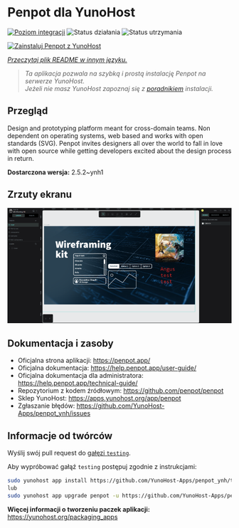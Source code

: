 <!--
To README zostało automatycznie wygenerowane przez <https://github.com/YunoHost/apps/tree/master/tools/readme_generator>
Nie powinno być ono edytowane ręcznie.
-->

# Penpot dla YunoHost

[![Poziom integracji](https://apps.yunohost.org/badge/integration/penpot)](https://ci-apps.yunohost.org/ci/apps/penpot/)
![Status działania](https://apps.yunohost.org/badge/state/penpot)
![Status utrzymania](https://apps.yunohost.org/badge/maintained/penpot)

[![Zainstaluj Penpot z YunoHost](https://install-app.yunohost.org/install-with-yunohost.svg)](https://install-app.yunohost.org/?app=penpot)

*[Przeczytaj plik README w innym języku.](./ALL_README.md)*

> *Ta aplikacja pozwala na szybką i prostą instalację Penpot na serwerze YunoHost.*  
> *Jeżeli nie masz YunoHost zapoznaj się z [poradnikiem](https://yunohost.org/install) instalacji.*

## Przegląd

Design and prototyping platform meant for cross-domain teams. Non dependent on operating systems, web based and works with open standards (SVG). Penpot invites designers all over the world to fall in love with open source while getting developers excited about the design process in return.

**Dostarczona wersja:** 2.5.2~ynh1

## Zrzuty ekranu

![Zrzut ekranu z Penpot](./doc/screenshots/penpot.png)

## Dokumentacja i zasoby

- Oficjalna strona aplikacji: <https://penpot.app/>
- Oficjalna dokumentacja: <https://help.penpot.app/user-guide/>
- Oficjalna dokumentacja dla administratora: <https://help.penpot.app/technical-guide/>
- Repozytorium z kodem źródłowym: <https://github.com/penpot/penpot>
- Sklep YunoHost: <https://apps.yunohost.org/app/penpot>
- Zgłaszanie błędów: <https://github.com/YunoHost-Apps/penpot_ynh/issues>

## Informacje od twórców

Wyślij swój pull request do [gałęzi `testing`](https://github.com/YunoHost-Apps/penpot_ynh/tree/testing).

Aby wypróbować gałąź `testing` postępuj zgodnie z instrukcjami:

```bash
sudo yunohost app install https://github.com/YunoHost-Apps/penpot_ynh/tree/testing --debug
lub
sudo yunohost app upgrade penpot -u https://github.com/YunoHost-Apps/penpot_ynh/tree/testing --debug
```

**Więcej informacji o tworzeniu paczek aplikacji:** <https://yunohost.org/packaging_apps>
